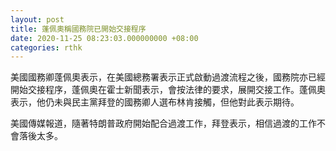 ```yaml
---
layout: post
title: 蓬佩奧稱國務院已開始交接程序
date: 2020-11-25 08:23:03.000000000 +08:00
categories: rthk
---
```


美國國務卿蓬佩奧表示，在美國總務署表示正式啟動過渡流程之後，國務院亦已經開始交接程序，蓬佩奧在霍士新聞表示，會按法律的要求，展開交接工作。蓬佩奧表示，他仍未與民主黨拜登的國務卿人選布林肯接觸，但他對此表示期待。

美國傳媒報道，隨著特朗普政府開始配合過渡工作，拜登表示，相信過渡的工作不會落後太多。
